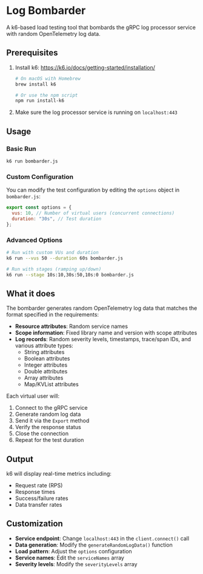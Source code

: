 # Log Bombarder

A k6-based load testing tool that bombards the gRPC log processor service with random OpenTelemetry log data.

## Prerequisites

1. Install k6: https://k6.io/docs/getting-started/installation/

   ```bash
   # On macOS with Homebrew
   brew install k6

   # Or use the npm script
   npm run install-k6
   ```

2. Make sure the log processor service is running on `localhost:443`

## Usage

### Basic Run

```bash
k6 run bombarder.js
```

### Custom Configuration

You can modify the test configuration by editing the `options` object in `bombarder.js`:

```javascript
export const options = {
  vus: 10, // Number of virtual users (concurrent connections)
  duration: "30s", // Test duration
};
```

### Advanced Options

```bash
# Run with custom VUs and duration
k6 run --vus 50 --duration 60s bombarder.js

# Run with stages (ramping up/down)
k6 run --stage 10s:10,30s:50,10s:0 bombarder.js
```

## What it does

The bombarder generates random OpenTelemetry log data that matches the format specified in the requirements:

- **Resource attributes**: Random service names
- **Scope information**: Fixed library name and version with scope attributes
- **Log records**: Random severity levels, timestamps, trace/span IDs, and various attribute types:
  - String attributes
  - Boolean attributes
  - Integer attributes
  - Double attributes
  - Array attributes
  - Map/KVList attributes

Each virtual user will:

1. Connect to the gRPC service
2. Generate random log data
3. Send it via the `Export` method
4. Verify the response status
5. Close the connection
6. Repeat for the test duration

## Output

k6 will display real-time metrics including:

- Request rate (RPS)
- Response times
- Success/failure rates
- Data transfer rates

## Customization

- **Service endpoint**: Change `localhost:443` in the `client.connect()` call
- **Data generation**: Modify the `generateRandomLogData()` function
- **Load pattern**: Adjust the `options` configuration
- **Service names**: Edit the `serviceNames` array
- **Severity levels**: Modify the `severityLevels` array
